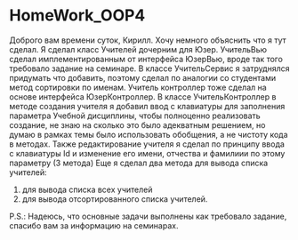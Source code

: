 # HomeWork_OOP4
Доброго вам времени суток, Кирилл. Хочу немного объяснить что я тут сделал.
Я сделал класс Учителей дочерним для Юзер.
УчительВью сделал имплементированным от интерфейса ЮзерВью, вроде так того требовало задание на семинаре.
В классе УчительСервис я затруднялся придумать что добавить, поэтому сделал по аналогии со студентами метод сортировки по именам.
Учитель контроллер тоже сделал на основе интерфейса ЮзерКонтроллер.
В классе УчительКонтроллер в методе создания учителя я добавил ввод с клавиатуры для заполнения параметра Учебной дисциплины, чтобы полноценно реализовать создание,
не знаю на сколько это было адекватным решением, но думаю в рамках темы было использовать обобщения, а не чистоту кода в методах.
Также редактирование учителя я сделал по принципу ввода с клавиатуры Id и изменение его имени, отчества и фамилиии по этому параметру (3 метода)
Еще я сделал два метода для вывода списка учителей:
1) для вывода списка всех учителей
2) для вывода отсортированного списка учителей.

P.S.: Надеюсь, что основные задачи выполнены как требовало задание, спасибо вам за информацию на семинарах.
